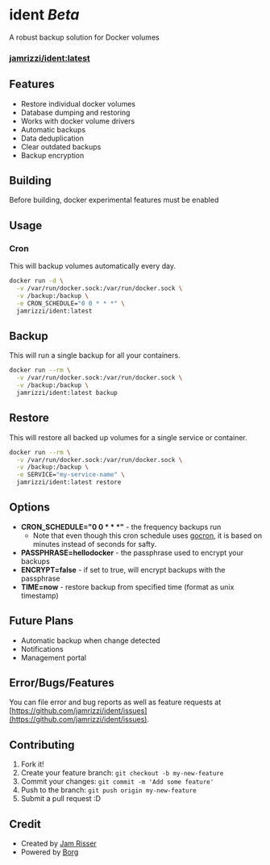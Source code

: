 # ident _Beta_
A robust backup solution for Docker volumes

### [jamrizzi/ident:latest](https://hub.docker.com/r/jamrizzi/ident/)

## Features
* Restore individual docker volumes
* Database dumping and restoring
* Works with docker volume drivers
* Automatic backups
* Data deduplication
* Clear outdated backups
* Backup encryption

## Building
Before building, docker experimental features must be enabled

## Usage

### Cron
This will backup volumes automatically every day.
```sh
docker run -d \
  -v /var/run/docker.sock:/var/run/docker.sock \
  -v /backup:/backup \
  -e CRON_SCHEDULE="0 0 * * *" \
  jamrizzi/ident:latest
```

## Backup
This will run a single backup for all your containers.
```sh
docker run --rm \
  -v /var/run/docker.sock:/var/run/docker.sock \
  -v /backup:/backup \
  jamrizzi/ident:latest backup
```

## Restore
This will restore all backed up volumes for a single service or container.
```sh
docker run --rm \
  -v /var/run/docker.sock:/var/run/docker.sock \
  -v /backup:/backup \
  -e SERVICE="my-service-name" \
  jamrizzi/ident:latest restore
```

## Options
* __CRON_SCHEDULE="0 0 &ast; &ast; &ast;"__ - the frequency backups run
  * Note that even though this cron schedule uses [gocron](https://github.com/jasonlvhit/gocron), it is based on minutes instead of seconds for safty.
* __PASSPHRASE=hellodocker__ - the passphrase used to encrypt your backups
* __ENCRYPT=false__ - if set to true, will encrypt backups with the passphrase
* __TIME=now__ - restore backup from specified time (format as unix timestamp)

## Future Plans
* Automatic backup when change detected
* Notifications
* Management portal

## Error/Bugs/Features
You can file error and bug reports as well as feature requests at [https://github.com/jamrizzi/ident/issues](https://github.com/jamrizzi/ident/issues).

## Contributing
1. Fork it!
2. Create your feature branch: `git checkout -b my-new-feature`
3. Commit your changes: `git commit -m 'Add some feature'`
4. Push to the branch: `git push origin my-new-feature`
5. Submit a pull request :D

## Credit
* Created by [Jam Risser](https://github.com/jamrizzi)
* Powered by [Borg](https://borgbackup.readthedocs.io/en/stable/)
